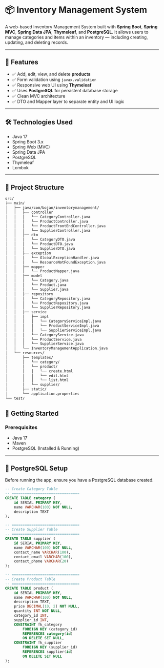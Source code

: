 # 📦 Inventory Management System

A web-based Inventory Management System built with **Spring Boot**, **Spring MVC**, **Spring Data JPA**, **Thymeleaf**, and **PostgreSQL**. It allows users to manage categories and items within an inventory — including creating, updating, and deleting records.

---

## 🚀 Features

- ✅ Add, edit, view, and delete **products**
- ✅ Form validation using `javax.validation`
- ✅ Responsive web UI using **Thymeleaf**
- ✅ Uses **PostgreSQL** for persistent database storage
- ✅ Clean MVC architecture
- ✅ DTO and Mapper layer to separate entity and UI logic

---

## 🛠️ Technologies Used

- Java 17
- Spring Boot 3.x
- Spring Web (MVC)
- Spring Data JPA
- PostgreSQL
- Thymeleaf
- Lombok

---

## 🧱 Project Structure

```bash
src/
├── main/
│   ├── java/com/bojan/inventorymanagement/
│   │   ├── controller
│   │   │   └── CategoryController.java
│   │   │   └── ProductController.java
│   │   │   └── ProductFrontEndController.java
│   │   │   └── SupplierController.java
│   │   ├── dto
│   │   │   └── CategoryDTO.java
│   │   │   └── ProductDTO.java
│   │   │   └── SupplierDTO.java
│   │   ├── exception
│   │   │   └── GlobalExceptionHandler.java
│   │   │   └── ResourceNotFoundException.java
│   │   ├── mapper
│   │   │   └── ProductMapper.java
│   │   ├── model
│   │   │   └── Category.java
│   │   │   └── Product.java
│   │   │   └── Supplier.java
│   │   ├── repository
│   │   │   └── CategoryRepository.java
│   │   │   └── ProductRepository.java
│   │   │   └── SupplierRepository.java
│   │   ├── service
│   │   │   ├── impl
│   │   │   │   └── CategoryServiceImpl.java
│   │   │   │   └── ProductServiceImpl.java
│   │   │   │   └── SupplierServiceImpl.java
│   │   │   └── CategoryService.java
│   │   │   └── ProductService.java
│   │   │   └── SupplierService.java
│   │   └── InventoryManagementApplication.java
│   └── resources/
│       ├── templates/
│       │   └── category/
│       │   └── product/
│       │   │   └── create.html
│       │   │   └── edit.html
│       │   │   └── list.html
│       │   └── supplier/
│       ├── static/
│       └── application.properties
└── test/
```

## 🔧 Getting Started

### Prerequisites

- Java 17
- Maven
- PostgreSQL (Installed & Running)

---

## 🐘 PostgreSQL Setup

Before running the app, ensure you have a PostgreSQL database created.

```sql
-- Create Category Table
-- ===============================
CREATE TABLE category (
    id SERIAL PRIMARY KEY,
    name VARCHAR(100) NOT NULL,
    description TEXT
);

-- ===============================
-- Create Supplier Table
-- ===============================
CREATE TABLE supplier (
    id SERIAL PRIMARY KEY,
    name VARCHAR(100) NOT NULL,
    contact_name VARCHAR(100),
    contact_email VARCHAR(100),
    contact_phone VARCHAR(20)
);

-- ===============================
-- Create Product Table
-- ===============================
CREATE TABLE product (
    id SERIAL PRIMARY KEY,
    name VARCHAR(100) NOT NULL,
    description TEXT,
    price DECIMAL(10, 2) NOT NULL,
    quantity INT NOT NULL,
    category_id INT,
    supplier_id INT,
    CONSTRAINT fk_category
        FOREIGN KEY (category_id)
        REFERENCES category(id)
        ON DELETE SET NULL,
    CONSTRAINT fk_supplier
        FOREIGN KEY (supplier_id)
        REFERENCES supplier(id)
        ON DELETE SET NULL
);
